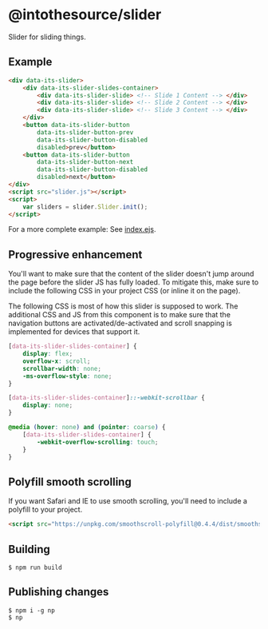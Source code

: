 # @intothesource/slider

Slider for sliding things.

## Example

```html
<div data-its-slider>
    <div data-its-slider-slides-container>
        <div data-its-slider-slide> <!-- Slide 1 Content --> </div>
        <div data-its-slider-slide> <!-- Slide 2 Content --> </div>
        <div data-its-slider-slide> <!-- Slide 3 Content --> </div>
    </div>
    <button data-its-slider-button
        data-its-slider-button-prev
        data-its-slider-button-disabled
        disabled>prev</button>
    <button data-its-slider-button
        data-its-slider-button-next
        data-its-slider-button-disabled
        disabled>next</button>
</div>
<script src="slider.js"></script>
<script>
    var sliders = slider.Slider.init();
</script>
```

For a more complete example: See [index.ejs](examples/index.ejs).

## Progressive enhancement

You'll want to make sure that the content of the slider doesn't jump around the
page before the slider JS has fully loaded. To mitigate this, make sure to
include the following CSS in your project CSS (or inline it on the page).

The following CSS is most of how this slider is supposed to work. The additional
CSS and JS from this component is to make sure that the navigation buttons are
activated/de-activated and scroll snapping is implemented for devices that 
support it.

```css
[data-its-slider-slides-container] {
    display: flex;
    overflow-x: scroll;
    scrollbar-width: none;
    -ms-overflow-style: none;
}

[data-its-slider-slides-container]::-webkit-scrollbar {
    display: none;
}

@media (hover: none) and (pointer: coarse) {
    [data-its-slider-slides-container] {
        -webkit-overflow-scrolling: touch;
    }
}

```

## Polyfill smooth scrolling

If you want Safari and IE to use smooth scrolling, you'll need to include a
polyfill to your project.

```html
<script src="https://unpkg.com/smoothscroll-polyfill@0.4.4/dist/smoothscroll.js"></script>
```

## Building

```console
$ npm run build
```

## Publishing changes

```console
$ npm i -g np
$ np
```
